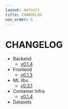 ```yaml
---
layout: default
title: CHANGELOG
nav_order: 6
---
```


# CHANGELOG

* Backend
    * [v0.1.4](https://github.com/SkywardAI/chat-backend/releases/tag/v0.1.4)
* Frontend
    * [v0.1.3](https://github.com/SkywardAI/chat-frontend/releases/tag/v0.1.3)
* ML libs
    * [v0.3.1](https://github.com/SkywardAI/kimchima/releases/tag/v0.3.1)
* Container Infra
    * [v0.1.4](https://github.com/SkywardAI/containers/releases/tag/v0.1.4)
* Datasets